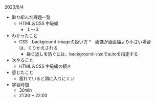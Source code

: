 2023/6/4

* 取り組んだ課題一覧
	* HTML＆CSS 中級編
		* １〜３
* わかったこと
	* CSS　background-imageの扱い方
		*　画像が画面幅より小さい場合は、くりかえされる
		* 繰り返しを防ぐには、background-sizeでautoを指定する
* 次やること
	* HTML＆CSS 中級編の続き
* 感じたこと
	* 疲れていると頭に入りにくい
* 学習時間
	* 30min
	* 21:30 ~ 22:00
